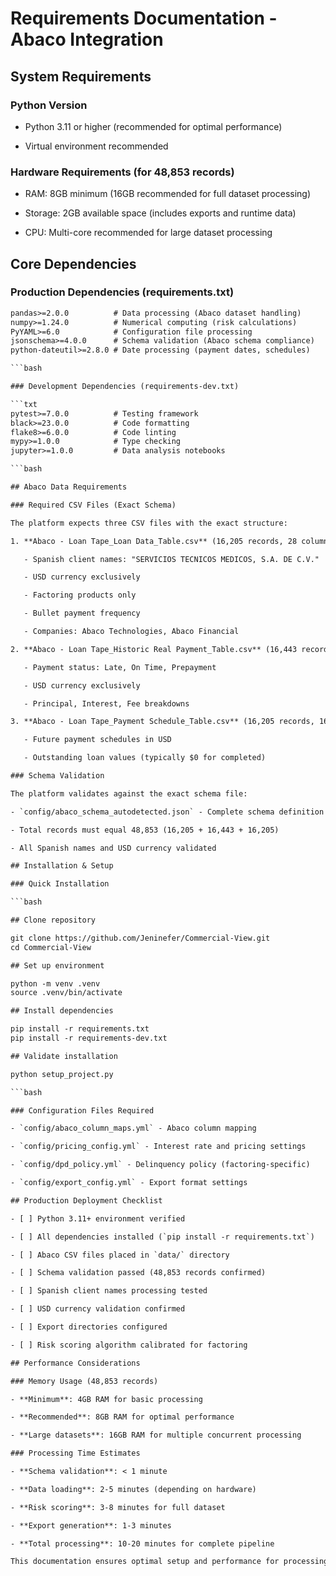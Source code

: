 # Requirements Documentation - Abaco Integration

## System Requirements

### Python Version

- Python 3.11 or higher (recommended for optimal performance)

- Virtual environment recommended

### Hardware Requirements (for 48,853 records)

- RAM: 8GB minimum (16GB recommended for full dataset processing)

- Storage: 2GB available space (includes exports and runtime data)

- CPU: Multi-core recommended for large dataset processing

## Core Dependencies

### Production Dependencies (requirements.txt)

```txt
pandas>=2.0.0          # Data processing (Abaco dataset handling)
numpy>=1.24.0          # Numerical computing (risk calculations)
PyYAML>=6.0            # Configuration file processing
jsonschema>=4.0.0      # Schema validation (Abaco schema compliance)
python-dateutil>=2.8.0 # Date processing (payment dates, schedules)

```bash

### Development Dependencies (requirements-dev.txt)

```txt
pytest>=7.0.0          # Testing framework
black>=23.0.0          # Code formatting
flake8>=6.0.0          # Code linting
mypy>=1.0.0            # Type checking
jupyter>=1.0.0         # Data analysis notebooks

```bash

## Abaco Data Requirements

### Required CSV Files (Exact Schema)

The platform expects three CSV files with the exact structure:

1. **Abaco - Loan Tape_Loan Data_Table.csv** (16,205 records, 28 columns)

   - Spanish client names: "SERVICIOS TECNICOS MEDICOS, S.A. DE C.V."

   - USD currency exclusively

   - Factoring products only

   - Bullet payment frequency

   - Companies: Abaco Technologies, Abaco Financial

2. **Abaco - Loan Tape_Historic Real Payment_Table.csv** (16,443 records, 18 columns)

   - Payment status: Late, On Time, Prepayment

   - USD currency exclusively

   - Principal, Interest, Fee breakdowns

3. **Abaco - Loan Tape_Payment Schedule_Table.csv** (16,205 records, 16 columns)

   - Future payment schedules in USD

   - Outstanding loan values (typically $0 for completed)

### Schema Validation

The platform validates against the exact schema file:

- `config/abaco_schema_autodetected.json` - Complete schema definition

- Total records must equal 48,853 (16,205 + 16,443 + 16,205)

- All Spanish names and USD currency validated

## Installation & Setup

### Quick Installation

```bash

## Clone repository

git clone https://github.com/Jeninefer/Commercial-View.git
cd Commercial-View

## Set up environment

python -m venv .venv
source .venv/bin/activate

## Install dependencies

pip install -r requirements.txt
pip install -r requirements-dev.txt

## Validate installation

python setup_project.py

```bash

### Configuration Files Required

- `config/abaco_column_maps.yml` - Abaco column mapping

- `config/pricing_config.yml` - Interest rate and pricing settings

- `config/dpd_policy.yml` - Delinquency policy (factoring-specific)

- `config/export_config.yml` - Export format settings

## Production Deployment Checklist

- [ ] Python 3.11+ environment verified

- [ ] All dependencies installed (`pip install -r requirements.txt`)

- [ ] Abaco CSV files placed in `data/` directory

- [ ] Schema validation passed (48,853 records confirmed)

- [ ] Spanish client names processing tested

- [ ] USD currency validation confirmed

- [ ] Export directories configured

- [ ] Risk scoring algorithm calibrated for factoring

## Performance Considerations

### Memory Usage (48,853 records)

- **Minimum**: 4GB RAM for basic processing

- **Recommended**: 8GB RAM for optimal performance

- **Large datasets**: 16GB RAM for multiple concurrent processing

### Processing Time Estimates

- **Schema validation**: < 1 minute

- **Data loading**: 2-5 minutes (depending on hardware)

- **Risk scoring**: 3-8 minutes for full dataset

- **Export generation**: 1-3 minutes

- **Total processing**: 10-20 minutes for complete pipeline

This documentation ensures optimal setup and performance for processing real Abaco loan tape data with 48,853 records.
